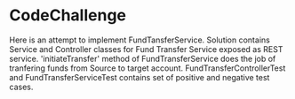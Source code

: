 # CodeChallenge
Here is an attempt to implement FundTansferService.
Solution contains Service and Controller classes for Fund Transfer Service exposed as REST service.
'initiateTransfer' method of FundTransferService does the job of tranfering funds from Source to target account.
FundTransferControllerTest and FundTransferServiceTest contains set of positive and negative test cases.
